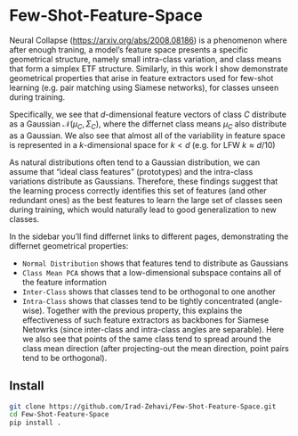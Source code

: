 # Few-Shot-Feature-Space

<!-- WARNING: THIS FILE WAS AUTOGENERATED! DO NOT EDIT! -->

Neural Collapse (https://arxiv.org/abs/2008.08186) is a phenomenon where
after enough traning, a model’s feature space presents a specific
geometrical structure, namely small intra-class variation, and class
means that form a simplex ETF structure. Similarly, in this work I show
demonstrate geometrical properties that arise in feature extractors used
for few-shot learning (e.g. pair matching using Siamese networks), for
classes unseen during training.

Specifically, we see that $d$-dimensional feature vectors of class $C$
distribute as a Gaussian $\mathcal{N}(\mu_C, \Sigma_C)$, where the
differnet class means $\mu_C$ also distribute as a Gaussian. We also see
that almost all of the variability in feature space is represented in a
$k$-dimensional space for $k<d$ (e.g. for LFW $k \approx d/10$)

As natural distributions often tend to a Gaussian distribution, we can
assume that “ideal class features” (prototypes) and the intra-class
variations distribute as Gaussians. Therefore, these findings suggest
that the learning process correctly identifies this set of features (and
other redundant ones) as the best features to learn the large set of
classes seen during training, which would naturally lead to good
generalization to new classes.

In the sidebar you’ll find differnet links to different pages,
demonstrating the differnet geometrical properties:

- `Normal Distribution` shows that features tend to distribute as
  Gaussians
- `Class Mean PCA` shows that a low-dimensional subspace contains all of
  the feature information
- `Inter-Class` shows that classes tend to be orthogonal to one another
- `Intra-Class` shows that classes tend to be tightly concentrated
  (angle-wise). Together with the previous property, this explains the
  effectiveness of such feature extractors as backbones for Siamese
  Netowrks (since inter-class and intra-class angles are separable).
  Here we also see that points of the same class tend to spread around
  the class mean direction (after projecting-out the mean direction,
  point pairs tend to be orthogonal).

## Install

``` sh
git clone https://github.com/Irad-Zehavi/Few-Shot-Feature-Space.git
cd Few-Shot-Feature-Space
pip install .
```
